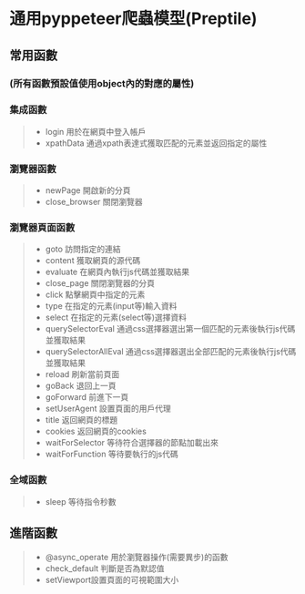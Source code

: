 # 通用pyppeteer爬蟲模型(Preptile)

## 常用函數

### (所有函數預設值使用object內的對應的屬性)

### 集成函數
>* login 用於在網頁中登入帳戶
>*  xpathData 通過xpath表達式獲取匹配的元素並返回指定的屬性

### 瀏覽器函數

> * newPage 開啟新的分頁
>* close_browser 關閉瀏覽器

### 瀏覽器頁面函數

> * goto 訪問指定的連結
>* content 獲取網頁的源代碼
>* evaluate 在網頁內執行js代碼並獲取結果
>* close_page 關閉瀏覽器的分頁
>* click 點擊網頁中指定的元素
>* type 在指定的元素(input等)輸入資料
>* select 在指定的元素(select等)選擇資料
>* querySelectorEval 通過css選擇器選出第一個匹配的元素後執行js代碼並獲取結果
>* querySelectorAllEval 通過css選擇器選出全部匹配的元素後執行js代碼並獲取結果
>* reload 刷新當前頁面
>* goBack 退回上一頁
>* goForward 前進下一頁
>* setUserAgent 設置頁面的用戶代理
>* title 返回網頁的標題
>* cookies 返回網頁的cookies
>* waitForSelector 等待符合選擇器的節點加載出來
>* waitForFunction 等待要執行的js代碼

### 全域函數

> * sleep 等待指令秒數

## 進階函數

> * @async_operate 用於瀏覽器操作(需要異步)的函數
>* check_default  判斷是否為默認值
>* setViewport設置頁面的可視範圍大小